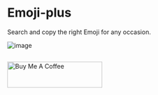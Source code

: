 # Emoji-plus
Search and copy the right Emoji for any occasion.

![image](https://user-images.githubusercontent.com/535299/149242138-b6f740ef-1683-4779-8e22-62393fb72634.png)


##
<a href="https://www.buymeacoffee.com/garulf" target="_blank"><img src="https://cdn.buymeacoffee.com/buttons/v2/default-green.png" alt="Buy Me A Coffee" style="height: 60px !important;width: 217px !important;" ></a>
